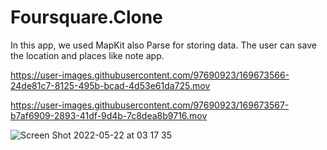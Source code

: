 # Foursquare.Clone
In this app, we used MapKit also Parse for storing data. The user can save the location and places like note app.


https://user-images.githubusercontent.com/97690923/169673566-24de81c7-8125-495b-bcad-4d53e61da725.mov



https://user-images.githubusercontent.com/97690923/169673567-b7af6909-2893-41df-9d4b-7c8dea8b9716.mov

![Screen Shot 2022-05-22 at 03 17 35](https://user-images.githubusercontent.com/97690923/169673570-087cd98c-609d-498a-9bc2-948598371ea2.png)
